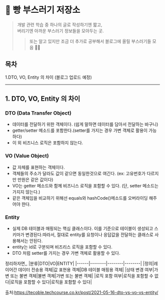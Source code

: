 # 🍞 빵 부스러기 저장소

> 개발 관련 학습 중 하나의 글로 작성하기엔 짧고, </br>
> 버리기엔 아까운 부스러기 정보들을 모아두는 곳.
>> 또는 알고 있지만 조금 더 추가로 공부해서 블로그에 올릴 부스러기들 모음 🙆‍♀️

## 목차
</hr>
1.DTO, VO, Entity 의 차이 (블로그 업로드 예정)

***


## 1. DTO, VO, Entity 의 차이 

### DTO (Data Transfer Object) </br>
- 데이터를 전달하기 위한 객체이다. (쉽게 말하면 데이터를 담아서 전달하는 바구니) 
- getter/setter 메소드를 포함한다.(setter를 가지는 경우 가변 객체로 활용이 가능하다)
- 이 외 비즈니스 로직은 포함하지 않는다. 

### VO (Value Object) </br>
- 값 자체를 표현하는 객체이다. 
- 객체들의 주소가 달라도 값이 같으면 동일한것으로 여긴다. 
(ex: 고유번호가 다르지만 만원은 같은 값이다) 
- VO는 getter 메소드와 함께 비즈니스 로직을 포함할 수 있다. 
(단, setter 메소드는 가지지 않는다.) 
- 같은 객체임을 비교하기 위해선 equals와 hashCode()메소드를 오버라이딩 해주어야 한다. 

### Entity </br>
- 실제 DB 테이블과 매핑되는 핵심 클래스이다. 이를 기준으로 테이블이 생성되고 
 스키마가 변경된다.따라서, 절대로 entity를 요청이나 응답값을 전달하는 클래스로 사용해서는 안된다. 
- entity는 id로 구분되며 비즈리스 로직을 포함할 수 있다. 
- DTO 처럼 setter를 가지는 경우 가변 객체로 활용할 수 있다. 

정리하자면,, 
|분류|DTO|VO|ENTITY|
|------|--------|--------|--------|
|정의|레이어간 데이터 전송용 객체|값 표현용 객체|DB 테이블 매핑용 객체|
|상태 변경 여부|가변 또는 불변 객체|불변 객체|가변 또는 불변 객체|
|로직 포함 여부|로직을 포함할 수 없다|로직을 포함할 수 있다|로직을 포함할 수 있다|

출처:https://tecoble.techcourse.co.kr/post/2021-05-16-dto-vs-vo-vs-entity/


